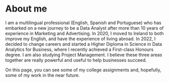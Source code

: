 # About me

I am a multilingual professional (English, Spanish and Portuguese) who has embarked on a new journey to be a Data Analyst after more than 10 years of experience in Marketing and Advertising. In 2020, I moved to Ireland to both improve my English, and have the experience of living abroad. In 2022, I decided to change careers and started a Higher Diploma in Science in Data Analytics for Business, where I recently achieved a First-class Honours degree. I am also studying Project Management. I believe these three areas together are really powerful and useful to help businesses succeed.

On this page, you can see some of my college assignments and, hopefully, some of my work in the near future.
